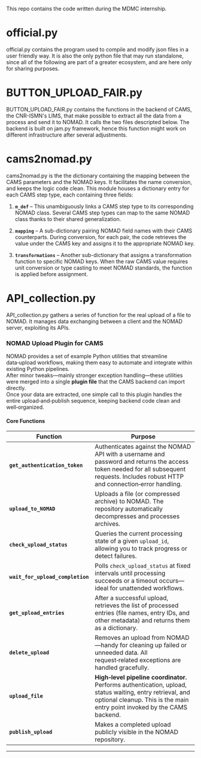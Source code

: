 This repo contains the code written during the MDMC internship.




# official.py

official.py contains the program used to compile and modify json files in a user friendly way.
It is also the only python file that may run standalone, since all of the following are part of a greater ecosystem, and are here only for sharing purposes.

# BUTTON_UPLOAD_FAIR.py

BUTTON_UPLOAD_FAIR.py contains the functions in the backend of CAMS, the CNR-ISMN's LIMS, that make possible to extract all the data from a process and send it to NOMAD. It calls the two files descripted below.
The backend is built on jam.py framework, hence this function might work on different infrastructure after several adjustments.

# cams2nomad.py

cams2nomad.py is the the dictionary containing the mapping between the CAMS parameters and the NOMAD keys. It facilitates the name conversion, and keeps the logic code clean.
This module houses a dictionary entry for each CAMS step type, each containing three fields:

1. **`m_def`** – This unambiguously links a CAMS step type to its corresponding NOMAD class. Several CAMS step types can map to the same NOMAD class thanks to their shared generalization.

2. **`mapping`** – A sub-dictionary pairing NOMAD field names with their CAMS counterparts. During conversion, for each pair, the code retrieves the value under the CAMS key and assigns it to the appropriate NOMAD key.

3. **`transformations`** – Another sub-dictionary that assigns a transformation function to specific NOMAD keys. When the raw CAMS value requires unit conversion or type casting to meet NOMAD standards, the function is applied before assignment.

# API_collection.py

API_collection.py gathers a series of function for the real upload of a file to NOMAD. It manages data exchanging between a client and the NOMAD server, exploiting its APIs.

### NOMAD Upload Plugin for CAMS

NOMAD provides a set of example Python utilities that streamline data‑upload workflows, making them easy to automate and integrate within existing Python pipelines.  
After minor tweaks—mainly stronger exception handling—these utilities were merged into a single **plugin file** that the CAMS backend can import directly.  
Once your data are extracted, one simple call to this plugin handles the entire upload‑and‑publish sequence, keeping backend code clean and well‑organized.



#### Core Functions

| Function | Purpose |
|----------|---------|
| **`get_authentication_token`** | Authenticates against the NOMAD API with a username and password and returns the access token needed for all subsequent requests. Includes robust HTTP and connection‑error handling. |
| **`upload_to_NOMAD`** | Uploads a file (or compressed archive) to NOMAD. The repository automatically decompresses and processes archives. |
| **`check_upload_status`** | Queries the current processing state of a given `upload_id`, allowing you to track progress or detect failures. |
| **`wait_for_upload_completion`** | Polls `check_upload_status` at fixed intervals until processing succeeds or a timeout occurs—ideal for unattended workflows. |
| **`get_upload_entries`** | After a successful upload, retrieves the list of processed entries (file names, entry IDs, and other metadata) and returns them as a dictionary. |
| **`delete_upload`** | Removes an upload from NOMAD—handy for cleaning up failed or unneeded data. All request‑related exceptions are handled gracefully. |
| **`upload_file`** | **High‑level pipeline coordinator.** Performs authentication, upload, status waiting, entry retrieval, and optional cleanup. This is the main entry point invoked by the CAMS backend. |
| **`publish_upload`** | Makes a completed upload publicly visible in the NOMAD repository. |

---

